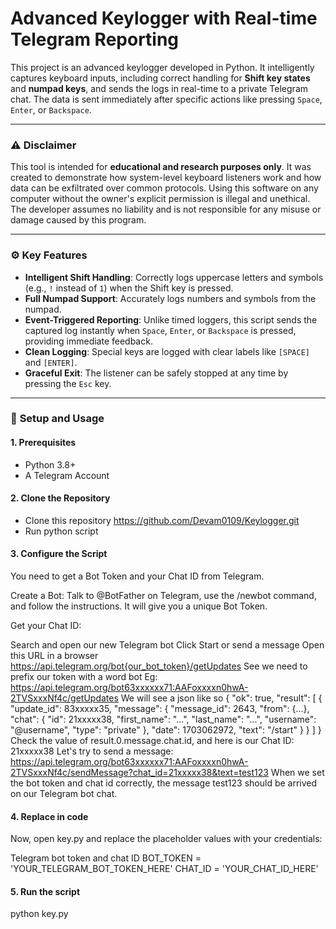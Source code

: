 # Advanced Keylogger with Real-time Telegram Reporting

This project is an advanced keylogger developed in Python. It intelligently captures keyboard inputs, including correct handling for **Shift key states** and **numpad keys**, and sends the logs in real-time to a private Telegram chat. The data is sent immediately after specific actions like pressing `Space`, `Enter`, or `Backspace`.


***

### ⚠️ **Disclaimer**

This tool is intended for **educational and research purposes only**. It was created to demonstrate how system-level keyboard listeners work and how data can be exfiltrated over common protocols. Using this software on any computer without the owner's explicit permission is illegal and unethical. The developer assumes no liability and is not responsible for any misuse or damage caused by this program.

***

### ⚙️ **Key Features**

- **Intelligent Shift Handling**: Correctly logs uppercase letters and symbols (e.g., `!` instead of `1`) when the Shift key is pressed.
- **Full Numpad Support**: Accurately logs numbers and symbols from the numpad.
- **Event-Triggered Reporting**: Unlike timed loggers, this script sends the captured log instantly when `Space`, `Enter`, or `Backspace` is pressed, providing immediate feedback.
- **Clean Logging**: Special keys are logged with clear labels like `[SPACE]` and `[ENTER]`.
- **Graceful Exit**: The listener can be safely stopped at any time by pressing the `Esc` key.

***

### 🚀 **Setup and Usage**

#### **1. Prerequisites**
- Python 3.8+
- A Telegram Account

#### **2. Clone the Repository**
- Clone this repository https://github.com/Devam0109/Keylogger.git
- Run python script

#### **3. Configure the Script**
You need to get a Bot Token and your Chat ID from Telegram.

Create a Bot: Talk to @BotFather on Telegram, use the /newbot command, and follow the instructions. It will give you a unique Bot Token.

Get your Chat ID: 

Search and open our new Telegram bot
Click Start or send a message
Open this URL in a browser https://api.telegram.org/bot{our_bot_token}/getUpdates
See we need to prefix our token with a word bot
Eg: https://api.telegram.org/bot63xxxxxx71:AAFoxxxxn0hwA-2TVSxxxNf4c/getUpdates
We will see a json like so
{
  "ok": true,
  "result": [
    {
      "update_id": 83xxxxx35,
      "message": {
        "message_id": 2643,
        "from": {...},
        "chat": {
          "id": 21xxxxx38,
          "first_name": "...",
          "last_name": "...",
          "username": "@username",
          "type": "private"
        },
        "date": 1703062972,
        "text": "/start"
      }
    }
  ]
}
Check the value of result.0.message.chat.id, and here is our Chat ID: 21xxxxx38
Let's try to send a message: https://api.telegram.org/bot63xxxxxx71:AAFoxxxxn0hwA-2TVSxxxNf4c/sendMessage?chat_id=21xxxxx38&text=test123
When we set the bot token and chat id correctly, the message test123 should be arrived on our Telegram bot chat.

#### **4. Replace in code**
Now, open key.py and replace the placeholder values with your credentials:

Telegram bot token and chat ID
BOT_TOKEN = 'YOUR_TELEGRAM_BOT_TOKEN_HERE'
CHAT_ID = 'YOUR_CHAT_ID_HERE'

#### **5. Run the script**
python key.py
